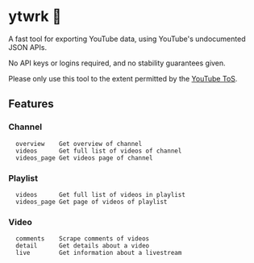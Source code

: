 # ytwrk 💾

A fast tool for exporting YouTube data, using YouTube's undocumented JSON APIs.

No API keys or logins required, and no stability guarantees given.

Please only use this tool to the extent permitted by the [YouTube ToS](https://www.youtube.com/static?template=terms).

## Features

### Channel

```
  overview    Get overview of channel
  videos      Get full list of videos of channel
  videos_page Get videos page of channel
```

### Playlist

```
  videos      Get full list of videos in playlist
  videos_page Get page of videos of playlist
```

### Video

```
  comments    Scrape comments of videos
  detail      Get details about a video
  live        Get information about a livestream
```
